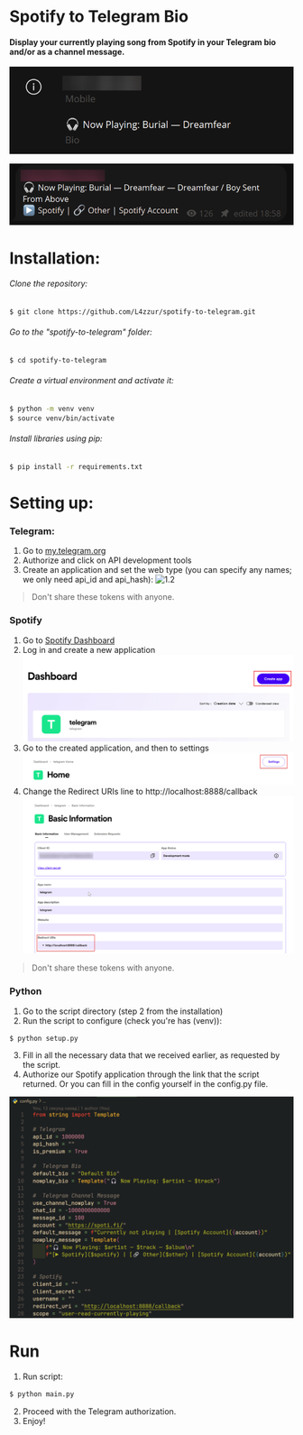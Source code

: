 # Spotify to Telegram Bio

#### Display your currently playing song from Spotify in your Telegram bio and/or as a channel message.
![1.1.1](img/1.1.png)

![1.1.2](img/1.2.png)

# Installation:
###### Clone the repository:
```bash
$ git clone https://github.com/L4zzur/spotify-to-telegram.git
```

###### Go to the "spotify-to-telegram" folder:
```bash
$ cd spotify-to-telegram
```

###### Create a virtual environment and activate it:
```bash
$ python -m venv venv
$ source venv/bin/activate
```

###### Install libraries using pip:
```bash
$ pip install -r requirements.txt
```

# Setting up:
### Telegram:
1. Go to [my.telegram.org](https://my.telegram.org/)
2. Authorize and click on API development tools
3. Create an application and set the web type (you can specify any names; we only need api_id and api_hash):
![1.2](img/2.png)
> Don't share these tokens with anyone.

### Spotify
1. Go to [Spotify Dashboard](https://developer.spotify.com/dashboard/)
2. Log in and create a new application 
![1.3](img/3.png)
3. Go to the created application, and then to settings
![1.4](img/4.png)
1. Change the Redirect URIs line to http://localhost:8888/callback
![1.5](img/5.png)
> Don't share these tokens with anyone.

### Python
1. Go to the script directory (step 2 from the installation)
2. Run the script to configure (check you're has (venv)):
```bash
$ python setup.py
```
3. Fill in all the necessary data that we received earlier, as requested by the script.
4. Authorize our Spotify application through the link that the script returned. Or you can fill in the config yourself in the config.py file.

![1.6](img/6.png)

# Run
1. Run script:
```bash
$ python main.py
```
2. Proceed with the Telegram authorization.
3. Enjoy!
